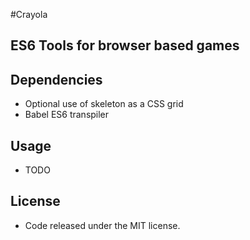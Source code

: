 #Crayola

## ES6 Tools for browser based games

## Dependencies 

* Optional use of skeleton as a CSS grid 
* Babel ES6 transpiler

## Usage 

* TODO

## License 

* Code released under the MIT license.


